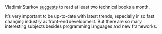 Vladimir Starkov [suggests](http://vstarkov.com/monthbook/) to read at least two technical books a month.

<x-foo bar="baz">

It’s very important to be up-to-date with latest trends, especially in so fast changing industry as front-end development. But there are so many interesting subjects besides  programming languages and new frameworks.
